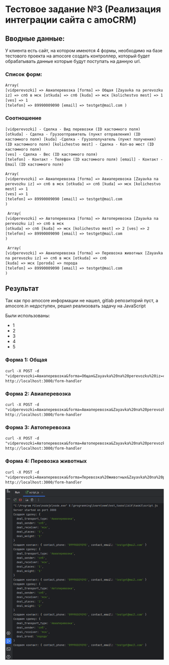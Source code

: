 # Тестовое задание №3 (Реализация интеграции сайта с amoCRM)

## Вводные данные:
У клиента есть сайт, на котором имеются 4 формы, необходимо на базе тестового проекта на amocore создать контроллер, который будет обрабатывать данные которые будут поступать на данную url.

### Список форм: 
```
Array(
[vidperevozki] => Авиаперевозка [forma] => Общая [Zayavka na perevozku iz] => спб в мск [otkuda] => спб [kuda] => мск [kolichestvo mest] => 1
[ves] => 1
[telefon] => 89990009090 [email] => testget@mail.com )
```


### Соотношение
```
[vidperevozki] - Сделка - Вид перевозки (ID кастомного поля)
[otkuda] - Сделка - Грузоотправитель (пункт отправления) (ID кастомного поля) [kuda] -Сделка - Грузополучатель (пункт получения) (ID кастомного поля) [kolichestvo mest] - Сделка - Кол-во мест (ID кастомного поля)
[ves] - Сделка - Вес (ID кастомного поля)
[telefon] - Контакт - Телефон (ID кастомного поля) [email] - Контакт - Email (ID кастомного поля)
```
```
Array(
[vidperevozki] => Авиаперевозка [forma] => Авиаперевозка [Zayavka na perevozku iz] => спб в мск [otkuda] => спб [kuda] => мск [kolichestvo mest] => 1
[ves] => 1
[telefon] => 89990009090 [email] => testget@mail.com 
)
```
```
 Array(
[vidperevozki] => Автоперевозка [forma] => Автоперевозка [Zayavka na perevozku iz] => спб в мск
[otkuda] => спб [kuda] => мск [kolichestvo mest] => 2 [ves] => 2
[telefon] => 89990009090 [email] => testget@mail.com 
)
```
```
 Array(
[vidperevozki] => Авиаперевозка [forma] => Перевозка животных [Zayavka na perevozku iz] => спб в мск [otkuda] => спб
[kuda] => мск [poroda] => порода
[telefon] => 89990009090 [email] => testget@mail.com 
)
```

## Результат
Так как про amocore информации не нашел, gitlab репозиторий пуст, а amocore.in недоступен, решил реализовать задачу на JavaScript

Были использованы:
* 1
* 2
* 3
* 4
* 5

### Форма 1: Общая
```
curl -X POST -d "vidperevozki=Авиаперевозка&forma=Общая&Zayavka%20na%20perevozku%20iz=спб%20в%20мск&otkuda=спб&kuda=мск&kolichestvo%20mest=1&ves=1&telefon=89990009090&email=testget@mail.com" http://localhost:3000/form-handler
```
### Форма 2: Авиаперевозка
```
curl -X POST -d "vidperevozki=Авиаперевозка&forma=Авиаперевозка&Zayavka%20na%20perevozku%20iz=спб%20в%20мск&otkuda=спб&kuda=мск&kolichestvo%20mest=1&ves=1&telefon=89990009090&email=testget@mail.com" http://localhost:3000/form-handler
```
### Форма 3: Автоперевозка
```
curl -X POST -d "vidperevozki=Автоперевозка&forma=Автоперевозка&Zayavka%20na%20perevozku%20iz=спб%20в%20мск&otkuda=спб&kuda=мск&kolichestvo%20mest=2&ves=2&telefon=89990009090&email=testget@mail.com" http://localhost:3000/form-handler
```
### Форма 4: Перевозка животных
```
curl -X POST -d "vidperevozki=Авиаперевозка&forma=Перевозка%20животных&Zayavka%20na%20perevozku%20iz=спб%20в%20мск&otkuda=спб&kuda=мск&poroda=порода&telefon=89990009090&email=testget@mail.com" http://localhost:3000/form-handler
```
![img_2.png](img_2.png)
